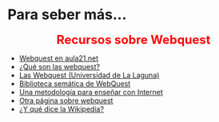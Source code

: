 # Para seber más...
<div style="text-align: center;"><font style="color: rgb(255, 0, 0);" size="5"><span style="font-weight: bold;">Recursos sobre Webquest</span></font><br /></div><ul><li><a href="http://www.aula21.net/index.htm">Webquest en aula21.net</a></li><li><a href="http://www.isabelperez.com/webquest/">¿Qué son las webquest?</a></li><li><a href="http://webpages.ull.es/users/manarea/webquest/">Las Webquest (Universidad de La Laguna)</a></li><li><a href="http://cfievalladolid2.net/webquest/common/index.php">Biblioteca semática de WebQuest</a></li><li><a href="http://platea.pntic.mec.es/%7Eerodri1/">Una metodología para enseñar con Internet</a></li><li><a href="http://www.batiburrillo.net/webquest/webquest.php">Otra página sobre webquest</a></li><li><a href="http://es.wikipedia.org/wiki/WebQuest">¿Y qué dice la Wikipedia?</a><br /></li></ul>
